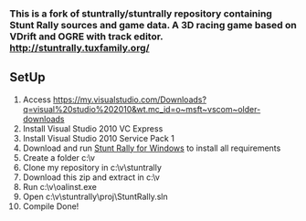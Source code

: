 ### This is a fork of stuntrally/stuntrally repository containing Stunt Rally sources and game data. A 3D racing game based on VDrift and OGRE with track editor. http://stuntrally.tuxfamily.org/ ###

## SetUp ##
1. Access https://my.visualstudio.com/Downloads?q=visual%20studio%202010&wt.mc_id=o~msft~vscom~older-downloads
1. Install Visual Studio 2010 VC Express
1. Install Visual Studio 2010 Service Pack 1
1. Download and run [Stunt Rally for Windows](http://stuntrally.tuxfamily.org/downloads) to install all requirements
1. Create a folder c:\v
1. Clone my repository in c:\v\stuntrally
1. Download this zip and extract in c:\v
1. Run c:\v\oalinst.exe
1. Open c:\v\stuntrally\proj\StuntRally.sln
1. Compile
Done!
